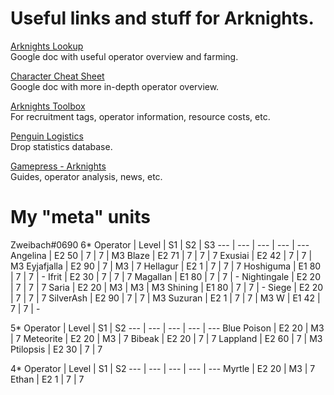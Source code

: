 # Useful links and stuff for Arknights.

[Arknights Lookup](https://docs.google.com/spreadsheets/d/e/2PACX-1vS5yhjGa6F9UtgTceIUyyqUVSzo7-JwRk3W7BfgJ4ZEikuFDVG1y_MfUic3hYn5Gdh2wymjMm_SoXfj/pubhtml#)  
Google doc with useful operator overview and farming.

[Character Cheat Sheet](https://docs.google.com/spreadsheets/d/1L5smDJR2_4JCLvDJpT2Cz94inl8MFtRXH-xEOyuahIA/edit#gid=0)  
Google doc with more in-depth operator overview.

[Arknights Toolbox](https://aceship.github.io/AN-EN-Tags/index.html)  
For recruitment tags, operator information, resource costs, etc.

[Penguin Logistics](https://penguin-stats.io/)  
Drop statistics database.

[Gamepress - Arknights](https://gamepress.gg/arknights/)  
Guides, operator analysis, news, etc.

# My "meta" units
Zweibach#0690
6\* Operator | Level | S1 | S2 | S3 
--- | --- | --- | --- | ---
Angelina | E2 50 | 7 | 7 | M3
Blaze | E2 71 | 7 | 7 | 7
Exusiai | E2 42 | 7 | 7 | M3
Eyjafjalla | E2 90 | 7 | M3 | 7
Hellagur | E2 1 | 7 | 7 | 7
Hoshiguma | E1 80 | 7 | 7 | -
Ifrit | E2 30 | 7 | 7 | 7
Magallan | E1 80 | 7 | 7 | -
Nightingale | E2 20 | 7 | 7 | 7
Saria | E2 20 | M3 | M3 | M3
Shining | E1 80 | 7 | 7 | -
Siege | E2 20 | 7 | 7 | 7
SilverAsh | E2 90 | 7 | 7 | M3
Suzuran | E2 1 | 7 | 7 | M3
W | E1 42 | 7 | 7 | -

5\* Operator | Level | S1 | S2
--- | --- | --- | --- | ---
Blue Poison | E2 20 | M3 | 7
Meteorite | E2 20 | M3 | 7
Bibeak | E2 20 | 7 | 7
Lappland | E2 60 | 7 | M3
Ptilopsis | E2 30 | 7 | 7

4\* Operator | Level | S1 | S2
--- | --- | --- | --- | ---
Myrtle | E2 20 | M3 | 7
Ethan | E2 1 | 7 | 7